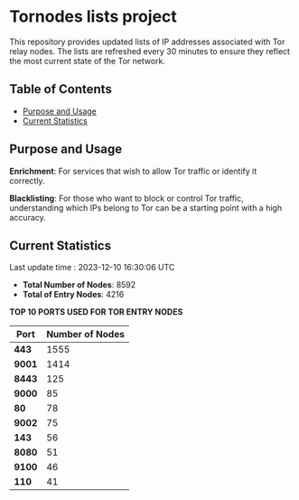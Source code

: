 # Tornodes lists project

This repository provides updated lists of IP addresses associated with Tor relay nodes. The lists are refreshed every 30 minutes to ensure they reflect the most current state of the Tor network.

## Table of Contents

- [Purpose and Usage](#purpose-and-usage)
- [Current Statistics](#current-statistics)


## Purpose and Usage

**Enrichment**: For services that wish to allow Tor traffic or identify it correctly.

**Blacklisting**: For those who want to block or control Tor traffic, understanding which IPs belong to Tor can be a starting point with a high accuracy.

## Current Statistics

Last update time : 2023-12-10 16:30:06 UTC

- **Total Number of Nodes**: 8592
- **Total of Entry Nodes**: 4216

**TOP 10 PORTS USED FOR TOR ENTRY NODES**

| **Port** | **Number of Nodes** |
|------|-----------------|
| **443**   | 1555  |
| **9001**   | 1414  |
| **8443**   | 125  |
| **9000**   | 85  |
| **80**   | 78  |
| **9002**   | 75  |
| **143**   | 56  |
| **8080**   | 51  |
| **9100**   | 46  |
| **110**   | 41  |

